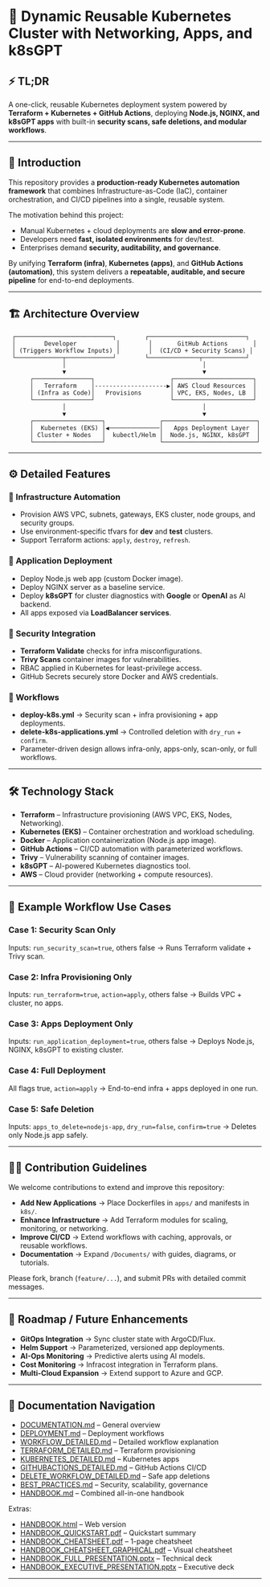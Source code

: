 
# 🚀 Dynamic Reusable Kubernetes Cluster with Networking, Apps, and k8sGPT

## ⚡ TL;DR
A one-click, reusable Kubernetes deployment system powered by **Terraform + Kubernetes + GitHub Actions**, 
deploying **Node.js, NGINX, and k8sGPT apps** with built-in **security scans, safe deletions, and modular workflows**.

---

## 📖 Introduction
This repository provides a **production-ready Kubernetes automation framework** that combines 
Infrastructure-as-Code (IaC), container orchestration, and CI/CD pipelines into a single, reusable system.

The motivation behind this project:  
- Manual Kubernetes + cloud deployments are **slow and error-prone**.  
- Developers need **fast, isolated environments** for dev/test.  
- Enterprises demand **security, auditability, and governance**.  

By unifying **Terraform (infra)**, **Kubernetes (apps)**, and **GitHub Actions (automation)**, 
this system delivers a **repeatable, auditable, and secure pipeline** for end-to-end deployments.

---

## 🏗️ Architecture Overview

```text
 ┌───────────────────────────┐        ┌───────────────────────────┐
 │        Developer           │        │       GitHub Actions       │
 │ (Triggers Workflow Inputs) │        │  (CI/CD + Security Scans) │
 └─────────────┬─────────────┘        └──────────────┬────────────┘
               │                                      │
               ▼                                      ▼
      ┌────────────────┐                     ┌──────────────────────┐
      │   Terraform    │--------------------▶│ AWS Cloud Resources  │
      │ (Infra as Code)│   Provisions        │ VPC, EKS, Nodes, LB  │
      └────────────────┘                     └──────────────────────┘
               │                                      │
               ▼                                      ▼
      ┌───────────────────┐               ┌──────────────────────────┐
      │  Kubernetes (EKS) │◀──────────────│   Apps Deployment Layer  │
      │ Cluster + Nodes   │  kubectl/Helm │  Node.js, NGINX, k8sGPT  │
      └───────────────────┘               └──────────────────────────┘
```

---

## ⚙️ Detailed Features

### 🔹 Infrastructure Automation
- Provision AWS VPC, subnets, gateways, EKS cluster, node groups, and security groups.  
- Use environment-specific tfvars for **dev** and **test** clusters.  
- Support Terraform actions: `apply`, `destroy`, `refresh`.  

### 🔹 Application Deployment
- Deploy Node.js web app (custom Docker image).  
- Deploy NGINX server as a baseline service.  
- Deploy **k8sGPT** for cluster diagnostics with **Google** or **OpenAI** as AI backend.  
- All apps exposed via **LoadBalancer services**.  

### 🔹 Security Integration
- **Terraform Validate** checks for infra misconfigurations.  
- **Trivy Scans** container images for vulnerabilities.  
- RBAC applied in Kubernetes for least-privilege access.  
- GitHub Secrets securely store Docker and AWS credentials.  

### 🔹 Workflows
- **deploy-k8s.yml** → Security scan + infra provisioning + app deployments.  
- **delete-k8s-applications.yml** → Controlled deletion with `dry_run` + `confirm`.  
- Parameter-driven design allows infra-only, apps-only, scan-only, or full workflows.  

---

## 🛠️ Technology Stack

- **Terraform** – Infrastructure provisioning (AWS VPC, EKS, Nodes, Networking).  
- **Kubernetes (EKS)** – Container orchestration and workload scheduling.  
- **Docker** – Application containerization (Node.js app image).  
- **GitHub Actions** – CI/CD automation with parameterized workflows.  
- **Trivy** – Vulnerability scanning of container images.  
- **k8sGPT** – AI-powered Kubernetes diagnostics tool.  
- **AWS** – Cloud provider (networking + compute resources).  

---

## 🚦 Example Workflow Use Cases

### Case 1: Security Scan Only
Inputs: `run_security_scan=true`, others false → Runs Terraform validate + Trivy scan.  

### Case 2: Infra Provisioning Only
Inputs: `run_terraform=true`, `action=apply`, others false → Builds VPC + cluster, no apps.  

### Case 3: Apps Deployment Only
Inputs: `run_application_deployment=true`, others false → Deploys Node.js, NGINX, k8sGPT to existing cluster.  

### Case 4: Full Deployment
All flags true, `action=apply` → End-to-end infra + apps deployed in one run.  

### Case 5: Safe Deletion
Inputs: `apps_to_delete=nodejs-app`, `dry_run=false`, `confirm=true` → Deletes only Node.js app safely.  

---

## 👨‍💻 Contribution Guidelines

We welcome contributions to extend and improve this repository:  

- **Add New Applications** → Place Dockerfiles in `apps/` and manifests in `k8s/`.  
- **Enhance Infrastructure** → Add Terraform modules for scaling, monitoring, or networking.  
- **Improve CI/CD** → Extend workflows with caching, approvals, or reusable workflows.  
- **Documentation** → Expand `/Documents/` with guides, diagrams, or tutorials.  

Please fork, branch (`feature/...`), and submit PRs with detailed commit messages.  

---

## 🔮 Roadmap / Future Enhancements

- **GitOps Integration** → Sync cluster state with ArgoCD/Flux.  
- **Helm Support** → Parameterized, versioned app deployments.  
- **AI-Ops Monitoring** → Predictive alerts using AI models.  
- **Cost Monitoring** → Infracost integration in Terraform plans.  
- **Multi-Cloud Expansion** → Extend support to Azure and GCP.  

---

## 📑 Documentation Navigation

- [DOCUMENTATION.md](./Documents/DOCUMENTATION.md) – General overview  
- [DEPLOYMENT.md](./Documents/DEPLOYMENT.md) – Deployment workflows  
- [WORKFLOW_DETAILED.md](./Documents/WORKFLOW_DETAILED.md) – Detailed workflow explanation  
- [TERRAFORM_DETAILED.md](./Documents/TERRAFORM_DETAILED.md) – Terraform provisioning  
- [KUBERNETES_DETAILED.md](./Documents/KUBERNETES_DETAILED.md) – Kubernetes apps  
- [GITHUBACTIONS_DETAILED.md](./Documents/GITHUBACTIONS_DETAILED.md) – GitHub Actions CI/CD  
- [DELETE_WORKFLOW_DETAILED.md](./Documents/DELETE_WORKFLOW_DETAILED.md) – Safe app deletions  
- [BEST_PRACTICES.md](./Documents/BEST_PRACTICES.md) – Security, scalability, governance  
- [HANDBOOK.md](./Documents/HANDBOOK.md) – Combined all-in-one handbook  

Extras:  
- [HANDBOOK.html](./Documents/HANDBOOK.html) – Web version  
- [HANDBOOK_QUICKSTART.pdf](./Documents/HANDBOOK_QUICKSTART.pdf) – Quickstart summary  
- [HANDBOOK_CHEATSHEET.pdf](./Documents/HANDBOOK_CHEATSHEET.pdf) – 1-page cheatsheet  
- [HANDBOOK_CHEATSHEET_GRAPHICAL.pdf](./Documents/HANDBOOK_CHEATSHEET_GRAPHICAL.pdf) – Visual cheatsheet  
- [HANDBOOK_FULL_PRESENTATION.pptx](./Documents/HANDBOOK_FULL_PRESENTATION.pptx) – Technical deck  
- [HANDBOOK_EXECUTIVE_PRESENTATION.pptx](./Documents/HANDBOOK_EXECUTIVE_PRESENTATION.pptx) – Executive deck  

---


